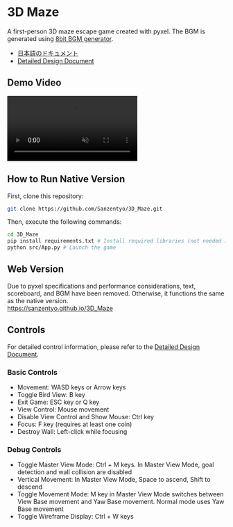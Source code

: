 # 3D Maze
A first-person 3D maze escape game created with pyxel. The BGM is generated using [8bit BGM generator](https://github.com/shiromofufactory/8bit-bgm-generator).

- [日本語のドキュメント](./README.md)
- [Detailed Design Document](./DETAILED_DESIGN_EN.md)

## Demo Video
<div><video controls src="https://raw.githubusercontent.com/Sanzentyo/3D_Maze/refs/heads/main/3D_Maze_Demo.mp4" title="3D_Maze_Demo.mp4" muted="false"></video></div>

## How to Run Native Version
First, clone this repository:
```sh
git clone https://github.com/Sanzentyo/3D_Maze.git
```

Then, execute the following commands:
```sh
cd 3D_Maze
pip install requirements.txt # Install required libraries (not needed if pyxel, numpy, pyxel-universal-font are already installed)
python src/App.py # Launch the game
```

## Web Version
Due to pyxel specifications and performance considerations, text, scoreboard, and BGM have been removed. Otherwise, it functions the same as the native version.  
https://sanzentyo.github.io/3D_Maze

## Controls
For detailed control information, please refer to the [Detailed Design Document](./DETAILED_DESIGN_EN.md#5-controls).

### Basic Controls
- Movement: WASD keys or Arrow keys
- Toggle Bird View: B key
- Exit Game: ESC key or Q key
- View Control: Mouse movement
- Disable View Control and Show Mouse: Ctrl key
- Focus: F key (requires at least one coin)
- Destroy Wall: Left-click while focusing

### Debug Controls
- Toggle Master View Mode: Ctrl + M keys. In Master View Mode, goal detection and wall collision are disabled
- Vertical Movement: In Master View Mode, Space to ascend, Shift to descend
- Toggle Movement Mode: M key in Master View Mode switches between View Base movement and Yaw Base movement. Normal mode uses Yaw Base movement
- Toggle Wireframe Display: Ctrl + W keys
